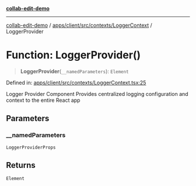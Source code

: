 [**collab-edit-demo**](../../../../../../README.md)

***

[collab-edit-demo](../../../../../../README.md) / [apps/client/src/contexts/LoggerContext](../README.md) / LoggerProvider

# Function: LoggerProvider()

> **LoggerProvider**(`__namedParameters`): `Element`

Defined in: [apps/client/src/contexts/LoggerContext.tsx:25](https://github.com/austyle-io/pub-sub-demo/blob/facd25f09850fc4e78e94ce267c52e173d869933/apps/client/src/contexts/LoggerContext.tsx#L25)

Logger Provider Component
Provides centralized logging configuration and context to the entire React app

## Parameters

### \_\_namedParameters

`LoggerProviderProps`

## Returns

`Element`
